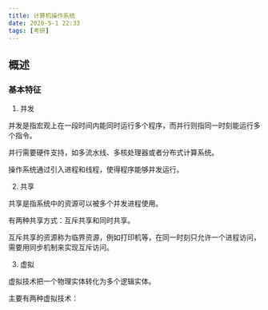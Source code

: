 ```yaml
---
title: 计算机操作系统
date: 2020-5-1 22:33
tags: [考研]
---
```


<CreateTime/>
<TagLinks />

## 概述

### 基本特征

1. 并发

并发是指宏观上在一段时间内能同时运行多个程序，而并行则指同一时刻能运行多个指令。

并行需要硬件支持，如多流水线、多核处理器或者分布式计算系统。

操作系统通过引入进程和线程，使得程序能够并发运行。

2. 共享

共享是指系统中的资源可以被多个并发进程使用。

有两种共享方式：互斥共享和同时共享。

互斥共享的资源称为临界资源，例如打印机等，在同一时刻只允许一个进程访问，需要用同步机制来实现互斥访问。

3. 虚拟

虚拟技术把一个物理实体转化为多个逻辑实体。

主要有两种虚拟技术：
